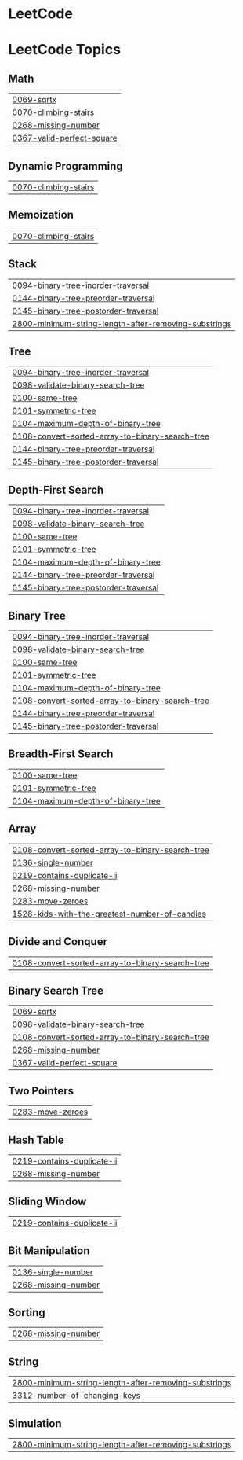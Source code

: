 # LeetCode

<!---LeetCode Topics Start-->
# LeetCode Topics
## Math
|  |
| ------- |
| [0069-sqrtx](https://github.com/DhanushEr/LeetCode/tree/master/0069-sqrtx) |
| [0070-climbing-stairs](https://github.com/DhanushEr/LeetCode/tree/master/0070-climbing-stairs) |
| [0268-missing-number](https://github.com/DhanushEr/LeetCode/tree/master/0268-missing-number) |
| [0367-valid-perfect-square](https://github.com/DhanushEr/LeetCode/tree/master/0367-valid-perfect-square) |
## Dynamic Programming
|  |
| ------- |
| [0070-climbing-stairs](https://github.com/DhanushEr/LeetCode/tree/master/0070-climbing-stairs) |
## Memoization
|  |
| ------- |
| [0070-climbing-stairs](https://github.com/DhanushEr/LeetCode/tree/master/0070-climbing-stairs) |
## Stack
|  |
| ------- |
| [0094-binary-tree-inorder-traversal](https://github.com/DhanushEr/LeetCode/tree/master/0094-binary-tree-inorder-traversal) |
| [0144-binary-tree-preorder-traversal](https://github.com/DhanushEr/LeetCode/tree/master/0144-binary-tree-preorder-traversal) |
| [0145-binary-tree-postorder-traversal](https://github.com/DhanushEr/LeetCode/tree/master/0145-binary-tree-postorder-traversal) |
| [2800-minimum-string-length-after-removing-substrings](https://github.com/DhanushEr/LeetCode/tree/master/2800-minimum-string-length-after-removing-substrings) |
## Tree
|  |
| ------- |
| [0094-binary-tree-inorder-traversal](https://github.com/DhanushEr/LeetCode/tree/master/0094-binary-tree-inorder-traversal) |
| [0098-validate-binary-search-tree](https://github.com/DhanushEr/LeetCode/tree/master/0098-validate-binary-search-tree) |
| [0100-same-tree](https://github.com/DhanushEr/LeetCode/tree/master/0100-same-tree) |
| [0101-symmetric-tree](https://github.com/DhanushEr/LeetCode/tree/master/0101-symmetric-tree) |
| [0104-maximum-depth-of-binary-tree](https://github.com/DhanushEr/LeetCode/tree/master/0104-maximum-depth-of-binary-tree) |
| [0108-convert-sorted-array-to-binary-search-tree](https://github.com/DhanushEr/LeetCode/tree/master/0108-convert-sorted-array-to-binary-search-tree) |
| [0144-binary-tree-preorder-traversal](https://github.com/DhanushEr/LeetCode/tree/master/0144-binary-tree-preorder-traversal) |
| [0145-binary-tree-postorder-traversal](https://github.com/DhanushEr/LeetCode/tree/master/0145-binary-tree-postorder-traversal) |
## Depth-First Search
|  |
| ------- |
| [0094-binary-tree-inorder-traversal](https://github.com/DhanushEr/LeetCode/tree/master/0094-binary-tree-inorder-traversal) |
| [0098-validate-binary-search-tree](https://github.com/DhanushEr/LeetCode/tree/master/0098-validate-binary-search-tree) |
| [0100-same-tree](https://github.com/DhanushEr/LeetCode/tree/master/0100-same-tree) |
| [0101-symmetric-tree](https://github.com/DhanushEr/LeetCode/tree/master/0101-symmetric-tree) |
| [0104-maximum-depth-of-binary-tree](https://github.com/DhanushEr/LeetCode/tree/master/0104-maximum-depth-of-binary-tree) |
| [0144-binary-tree-preorder-traversal](https://github.com/DhanushEr/LeetCode/tree/master/0144-binary-tree-preorder-traversal) |
| [0145-binary-tree-postorder-traversal](https://github.com/DhanushEr/LeetCode/tree/master/0145-binary-tree-postorder-traversal) |
## Binary Tree
|  |
| ------- |
| [0094-binary-tree-inorder-traversal](https://github.com/DhanushEr/LeetCode/tree/master/0094-binary-tree-inorder-traversal) |
| [0098-validate-binary-search-tree](https://github.com/DhanushEr/LeetCode/tree/master/0098-validate-binary-search-tree) |
| [0100-same-tree](https://github.com/DhanushEr/LeetCode/tree/master/0100-same-tree) |
| [0101-symmetric-tree](https://github.com/DhanushEr/LeetCode/tree/master/0101-symmetric-tree) |
| [0104-maximum-depth-of-binary-tree](https://github.com/DhanushEr/LeetCode/tree/master/0104-maximum-depth-of-binary-tree) |
| [0108-convert-sorted-array-to-binary-search-tree](https://github.com/DhanushEr/LeetCode/tree/master/0108-convert-sorted-array-to-binary-search-tree) |
| [0144-binary-tree-preorder-traversal](https://github.com/DhanushEr/LeetCode/tree/master/0144-binary-tree-preorder-traversal) |
| [0145-binary-tree-postorder-traversal](https://github.com/DhanushEr/LeetCode/tree/master/0145-binary-tree-postorder-traversal) |
## Breadth-First Search
|  |
| ------- |
| [0100-same-tree](https://github.com/DhanushEr/LeetCode/tree/master/0100-same-tree) |
| [0101-symmetric-tree](https://github.com/DhanushEr/LeetCode/tree/master/0101-symmetric-tree) |
| [0104-maximum-depth-of-binary-tree](https://github.com/DhanushEr/LeetCode/tree/master/0104-maximum-depth-of-binary-tree) |
## Array
|  |
| ------- |
| [0108-convert-sorted-array-to-binary-search-tree](https://github.com/DhanushEr/LeetCode/tree/master/0108-convert-sorted-array-to-binary-search-tree) |
| [0136-single-number](https://github.com/DhanushEr/LeetCode/tree/master/0136-single-number) |
| [0219-contains-duplicate-ii](https://github.com/DhanushEr/LeetCode/tree/master/0219-contains-duplicate-ii) |
| [0268-missing-number](https://github.com/DhanushEr/LeetCode/tree/master/0268-missing-number) |
| [0283-move-zeroes](https://github.com/DhanushEr/LeetCode/tree/master/0283-move-zeroes) |
| [1528-kids-with-the-greatest-number-of-candies](https://github.com/DhanushEr/LeetCode/tree/master/1528-kids-with-the-greatest-number-of-candies) |
## Divide and Conquer
|  |
| ------- |
| [0108-convert-sorted-array-to-binary-search-tree](https://github.com/DhanushEr/LeetCode/tree/master/0108-convert-sorted-array-to-binary-search-tree) |
## Binary Search Tree
|  |
| ------- |
| [0069-sqrtx](https://github.com/DhanushEr/LeetCode/tree/master/0069-sqrtx) |
| [0098-validate-binary-search-tree](https://github.com/DhanushEr/LeetCode/tree/master/0098-validate-binary-search-tree) |
| [0108-convert-sorted-array-to-binary-search-tree](https://github.com/DhanushEr/LeetCode/tree/master/0108-convert-sorted-array-to-binary-search-tree) |
| [0268-missing-number](https://github.com/DhanushEr/LeetCode/tree/master/0268-missing-number) |
| [0367-valid-perfect-square](https://github.com/DhanushEr/LeetCode/tree/master/0367-valid-perfect-square) |
## Two Pointers
|  |
| ------- |
| [0283-move-zeroes](https://github.com/DhanushEr/LeetCode/tree/master/0283-move-zeroes) |
## Hash Table
|  |
| ------- |
| [0219-contains-duplicate-ii](https://github.com/DhanushEr/LeetCode/tree/master/0219-contains-duplicate-ii) |
| [0268-missing-number](https://github.com/DhanushEr/LeetCode/tree/master/0268-missing-number) |
## Sliding Window
|  |
| ------- |
| [0219-contains-duplicate-ii](https://github.com/DhanushEr/LeetCode/tree/master/0219-contains-duplicate-ii) |
## Bit Manipulation
|  |
| ------- |
| [0136-single-number](https://github.com/DhanushEr/LeetCode/tree/master/0136-single-number) |
| [0268-missing-number](https://github.com/DhanushEr/LeetCode/tree/master/0268-missing-number) |
## Sorting
|  |
| ------- |
| [0268-missing-number](https://github.com/DhanushEr/LeetCode/tree/master/0268-missing-number) |
## String
|  |
| ------- |
| [2800-minimum-string-length-after-removing-substrings](https://github.com/DhanushEr/LeetCode/tree/master/2800-minimum-string-length-after-removing-substrings) |
| [3312-number-of-changing-keys](https://github.com/DhanushEr/LeetCode/tree/master/3312-number-of-changing-keys) |
## Simulation
|  |
| ------- |
| [2800-minimum-string-length-after-removing-substrings](https://github.com/DhanushEr/LeetCode/tree/master/2800-minimum-string-length-after-removing-substrings) |
<!---LeetCode Topics End-->